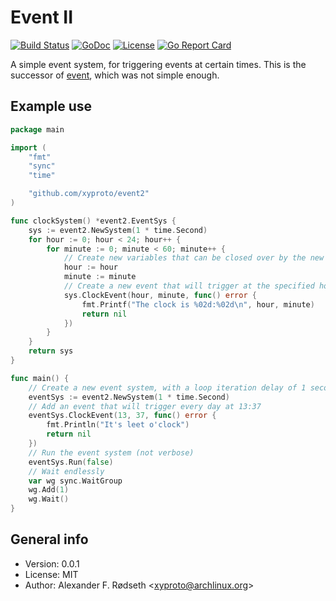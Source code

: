 # Event II

[![Build Status](https://travis-ci.com/xyproto/event2.svg?branch=master)](https://travis-ci.com/xyproto/event2) [![GoDoc](https://godoc.org/github.com/xyproto/event2?status.svg)](https://godoc.org/github.com/xyproto/event2) [![License](https://img.shields.io/badge/license-MIT-green.svg?style=flat)](https://raw.githubusercontent.com/xyproto/event2/master/LICENSE) [![Go Report Card](https://goreportcard.com/badge/github.com/xyproto/event2)](https://goreportcard.com/report/github.com/xyproto/event2)

A simple event system, for triggering events at certain times. This is the successor of [event](https://github.com/xyproto/event), which was not simple enough.

## Example use

```go
package main

import (
	"fmt"
	"sync"
	"time"

	"github.com/xyproto/event2"
)

func clockSystem() *event2.EventSys {
	sys := event2.NewSystem(1 * time.Second)
	for hour := 0; hour < 24; hour++ {
		for minute := 0; minute < 60; minute++ {
			// Create new variables that can be closed over by the new function below
			hour := hour
			minute := minute
			// Create a new event that will trigger at the specified hour and minute
			sys.ClockEvent(hour, minute, func() error {
				fmt.Printf("The clock is %02d:%02d\n", hour, minute)
				return nil
			})
		}
	}
	return sys
}

func main() {
	// Create a new event system, with a loop iteration delay of 1 second
	eventSys := event2.NewSystem(1 * time.Second)
	// Add an event that will trigger every day at 13:37
	eventSys.ClockEvent(13, 37, func() error {
		fmt.Println("It's leet o'clock")
		return nil
	})
	// Run the event system (not verbose)
	eventSys.Run(false)
	// Wait endlessly
	var wg sync.WaitGroup
	wg.Add(1)
	wg.Wait()
}
```

## General info

* Version: 0.0.1
* License: MIT
* Author: Alexander F. Rødseth &lt;xyproto@archlinux.org&gt;